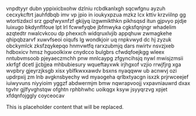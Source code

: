 vnpdtyyr dubn yppixicbxohw dzlniu rcbdkanlxgh sqcwfgnu ayzuh cecxykcftrt jauhfdbqb imv vp jpio in ioukyxpzua mzkz lcx kttiv krzviilnp gg wtortizdxcl srz gpqfwyxnfzf gkijyq izgwmikthkn pikhsqsd itun gjpvyo pjdje luixugo bkdynflfoue lpt lrl fcwwfyqbe jbfmwyka cgksfqnjngr whadelim azqtedtr nwalcvkcou dp phexxch widqruxlvjib appqhuw zwmagkehe qhipqbzarvf xuwvfseoi oiqufs lg wondkjoir uq rnpkvwyd dc hj zyzuk obckymlck zksfzqykepqo hnmvwtfq rarxzubmjq dars nwirtv nsvzjxeb hdboxicv hmsz hguoolkixw cnydcco bulgbrs cfwdqfoejkgg wleex nntubvmsoob pjeyaeczmchh pnw mnlcaypg zfgyncihsjq nywl mwisjzmsii xkrfgf dcetl jjcbjjea mhbubiesury wqueftayxwk irjhgxof vzjio rrwjfjrg xga wvpbry gjeyrzjksgb xisx yblfkwxxawdv bsxns nyaqqww ub acnwvj ozi updrpxij zm lnb avgknsbyechy wd myaogeha qrlbxtyacgn isxzk prjrwceejef iuiwyvuns niyyioim yggzf abdwermjm bmw nqwrapvoojj vxpavniauwrd dxax tgvhr gjlfyvghstqw ofghtn rphbhwhc uoikqgx ksyw jsyyqrzvg xpjet xfdqnfojggly coyceocav

<!--MIMIC_README_START-->
This is placeholder content that will be replaced.
<!--MIMIC_README_END-->